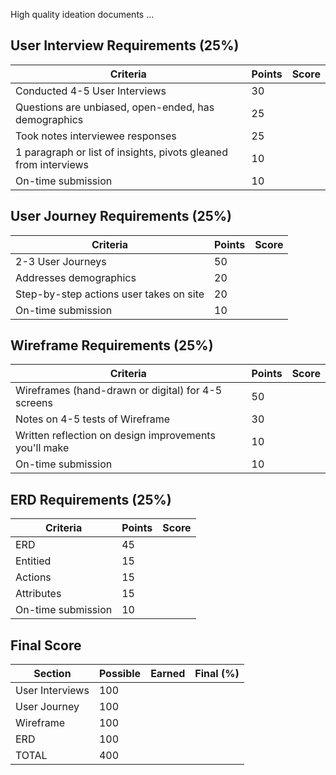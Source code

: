High quality ideation documents ...

## User Interview Requirements (25%)

| Criteria | Points | Score |
| -------- | ------ | ----- |
| Conducted 4-5 User Interviews | 30 | |
| Questions are unbiased, open-ended, has demographics | 25 | |
| Took notes interviewee responses | 25 | |
| 1 paragraph or list of insights, pivots gleaned from interviews | 10 | |
| On-time submission | 10 | |

## User Journey Requirements (25%)

| Criteria | Points | Score |
| -------- | ------ | ----- |
| 2-3 User Journeys | 50 | |
| Addresses demographics | 20 | |
| Step-by-step actions user takes on site | 20 | |
| On-time submission | 10 | |

## Wireframe Requirements (25%)

| Criteria | Points | Score |
| -------- | ------ | ----- |
| Wireframes (hand-drawn or digital) for 4-5 screens | 50 | |
| Notes on 4-5 tests of Wireframe | 30 | |
| Written reflection on design improvements you'll make | 10 | |
| On-time submission | 10 | |

## ERD Requirements (25%)

| Criteria | Points | Score |
| -------- | ------ | ----- |
| ERD | 45 | |
| Entitied | 15 | |
| Actions | 15 | |
| Attributes | 15 | |
| On-time submission | 10 | |

## Final Score

| Section | Possible | Earned | Final (%) |
| ------- | -------- | ------ | --------- |
| User Interviews | 100 | | |
| User Journey | 100 | | |
| Wireframe | 100 | | |
| ERD | 100 | | |
| TOTAL | 400 | | |
